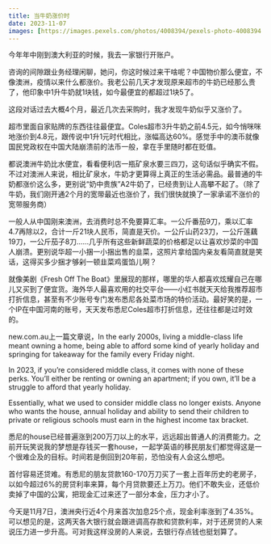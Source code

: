 ```yaml
---
title: 当牛奶涨价时
date: 2023-11-07
images: [https://images.pexels.com/photos/4008394/pexels-photo-4008394.jpeg,]
---
```


今年年中刚到澳大利亚的时候，我去一家银行开账户。

咨询的间隙跟业务经理闲聊，她问，你这时候过来干啥呢？中国物价那么便宜，不像澳洲，疫情以来什么都涨价。我老公前几天才发现原来超市的牛奶已经那么贵了，他印象中1升牛奶就1块钱，如今最便宜的都超过1块5了。

这段对话过去大概4个月，最近几次去采购时，我才发现牛奶似乎又涨价了。

超市里面自家贴牌的东西往往最便宜。Coles超市3升牛奶之前4.5元，如今悄咪咪地涨价到4.8元，跟传说中1升1元时代相比，涨幅高达60%。感觉手中的澳币就像国民党政权在中国大陆崩溃前的法币一般，拿在手里随时都在贬值。

都说澳洲牛奶比水便宜，看看便利店一瓶矿泉水要三四刀，这句话似乎确实不假。不过对澳洲人来说，相比矿泉水，牛奶才更算得上真正的生活必需品。最普通的牛奶都涨价这么多，更别说“奶中贵族”A2牛奶了，已经贵到让人高攀不起了。（除了牛奶，我们刚开通2个月的宽带最近也涨价了，我们很快就换了一家承诺不涨价的宽带服务商）

一般人从中国刚来澳洲，去消费时总不免要算汇率。一公斤番茄9刀，乘以汇率4.7再除以2，合计一斤21块人民币，简直是天价。一公斤山药23刀，一公斤莲藕19刀，一公斤茄子8刀……几乎所有这些新鲜蔬菜的价格都足以让喜欢炒菜的中国人崩溃。更别说华超一小捆一小捆出售的韭菜，这照片拿给国内亲友看简直就是笑话，这得买多少捆才够剁一顿韭菜鸡蛋馅儿啊？

就像美剧《Fresh Off The Boat》里展现的那样，哪里的华人都喜欢炫耀自己在哪儿又买到了便宜货。海外华人最喜欢用的社交平台——小红书就天天给我推荐超市打折信息，甚至有不少账号专门发布悉尼各处菜市场的特价活动。最好笑的是，一个IP在中国河南的账号，天天发布悉尼Coles超市打折信息，还往往都是过时效的。

new.com.au上一篇文章说，In the early 2000s, living a middle-class life meant owning a home, being able to afford some kind of yearly holiday and springing for takeaway for the family every Friday night.

In 2023, if you’re considered middle class, it comes with none of these perks. You’ll either be renting or owning an apartment; if you own, it’ll be a struggle to afford that yearly holiday.

Essentially, what we used to consider middle class no longer exists. Anyone who wants the house, annual holiday and ability to send their children to private or religious schools must earn in the highest income tax bracket.

悉尼的house已经普遍涨到200万刀以上的水平，远远超出普通人的消费能力。之前开玩笑说我的梦想是存钱买一套house，一起学英语的移民朋友们都觉得这是一个很难企及的目标。时间若是倒回到20年前，恐怕没有人会这么想吧。

首付容易还贷难。有悉尼的朋友贷款160-170万刀买了一套上百年历史的老房子，以如今超过6%的房贷利率来算，每个月贷款要还上万刀。他们不敢失业，还低价卖掉了中国的公寓，把现金汇过来还了一部分本金，压力才小了。

今天是11月7日，澳洲央行近4个月来首次加息25个点，现金利率涨到了4.35%。可以想见的是，这两天各大银行就会跟进调高存款和贷款利率，对于还房贷的人来说压力进一步升高。可对我这样没房的人来说，去银行存点钱也挺划算了。
